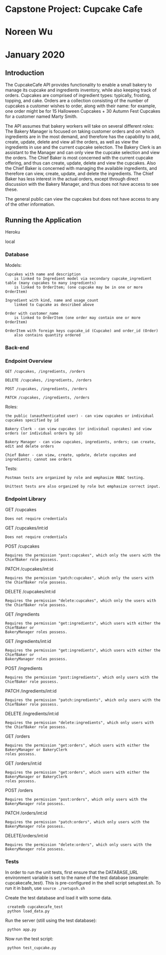 # Capstone Project: Cupcake Cafe
# Noreen Wu
# January 2020


## Introduction

The CupcakeCafe API provides functionality to enable a small bakery to manage its cupcake and ingredients
inventory, while also keeping track of orders. Cupcakes are comprised of ingredient types: typically, frosting, topping,
and cake. Orders are a collection consisting of the number of cupcakes a customer wishes to order, along
with their name: for example, one order might be for 15 Halloween Cupcakes + 30 Autumn Fest Cupcakes for a 
customer named Marty Smith.

The API assumes that bakery workers will take on several different roles: The Bakery Manager is focused on
taking customer orders and on which ingredients are in the most demand, and therefore has the capability to add,
create, update, delete and view all the orders, as well as view the ingredients in use and the current
cupcake selection. The Bakery Clerk is an assistant to the Manager and can only view the cupcake selection
and view the orders. The Chief Baker is most concerned with the current cupcake offering, and thus
can create, update, delete and view the cupcakes. Also the Chief Baker is concerned with managing
the available ingredients, and therefore can view, create, update, and delete the ingredients. The
Chief Baker has less interest in the actual orders, except through direct discussion with the Bakery
Manager, and thus does not have access to see these. 

The general public can view the cupcakes but does not have access to any of the other information.


## Running the Application


Heroku

local


### Database

Models:

    Cupcakes with name and description
        is linked to Ingredient model via secondary cupcake_ingredient table (many cupcakes to many ingredients)
        is linked to OrderItem; (one cupcake may be in one or more OrderItem)

    Ingredient with kind, name and usage_count
        linked to Cupcake as described above

    Order with customer_name
        is linked to OrderItem (one order may contain one or more OrderItem)

    OrderItem with foreign keys cupcake_id (Cupcake) and order_id (Order)
        also contains quantity ordered
    
    

### Back-end

### Endpoint Overview

    GET /cupcakes, /ingredients, /orders

    DELETE /cupcakes, /ingredients, /orders

    POST /cupcakes, /ingredients, /orders

    PATCH /cupcakes, /ingredients, /orders


Roles:  

    the public (unauthenticated user) - can view cupcakes or individual cupcakes specified by id

    Bakery Clerk - can view cupcakes (or individual cupcakes) and view orders (or individual orders by id)

    Bakery Manager - can view cupcakes, ingredients, orders; can create, edit and delete orders

    Chief Baker - can view, create, update, delete cupcakes and ingredients; cannot see orders


Tests:

    Postman tests are organized by role and emphasize RBAC testing.

    Unittest tests are also organized by role but emphasize correct input.


### Endpoint Library


GET /cupcakes

    Does not require credentials

GET /cupcakes/int:id

    Does not require credentials


POST /cupcakes

    Requires the permission "post:cupcakes", which only the users with the ChiefBaker role possess.

PATCH /cupcakes/int:id

    Requires the permission "patch:cupcakes", which only the users with the ChiefBaker role possess.


DELETE /cupcakes/int:id

    Requires the permission "delete:cupcakes", which only the users with the ChiefBaker role possess.


GET /ingredients

    Requires the permission "get:ingredients", which users with either the ChiefBaker or 
    BakeryManager roles possess.


GET /ingredients/int:id

    Requires the permission "get:ingredients", which users with either the ChiefBaker or 
    BakeryManager roles possess.


POST /ingredients

    Requires the permission "post:ingredients", which only users with the ChiefBaker role possess.


PATCH /ingredients/int:id

    Requires the permission "patch:ingredients", which only users with the ChiefBaker role possess.


DELETE /ingredients/int:id

    Requires the permission "delete:ingredients", which only users with the ChiefBaker role possess.


GET /orders

    Requires the permission "get:orders", which users with either the BakeryManager or BakeryClerk
    roles possess.

GET /orders/int:id

    Requires the permission "get:orders", which users with either the BakeryManager or BakeryClerk
    roles possess.


POST /orders

    Requires the permission "post:orders", which only users with the BakeryManager role possess.

PATCH /orders/int:id

    Requires the permission "patch:orders", which only users with the BakeryManager role possess.


DELETE/orders/int:id

    Requires the permission "delete:orders", which only users with the BakeryManager role possess.



### Tests

In order to run the unit tests, first ensure that the DATABASE_URL environment variable is set to
the name of the test database (example: cupcakecafe_test). This is pre-configured
in the shell script setuptest.sh. To run it in bash, use ```source ./setupsh.sh```

Create the test database and load it with some data.

     createdb cupcakecafe_test
     python load_data.py


Run the server (still using the test database):

     python app.py


Now run the test script:

     python test_cupcake.py


